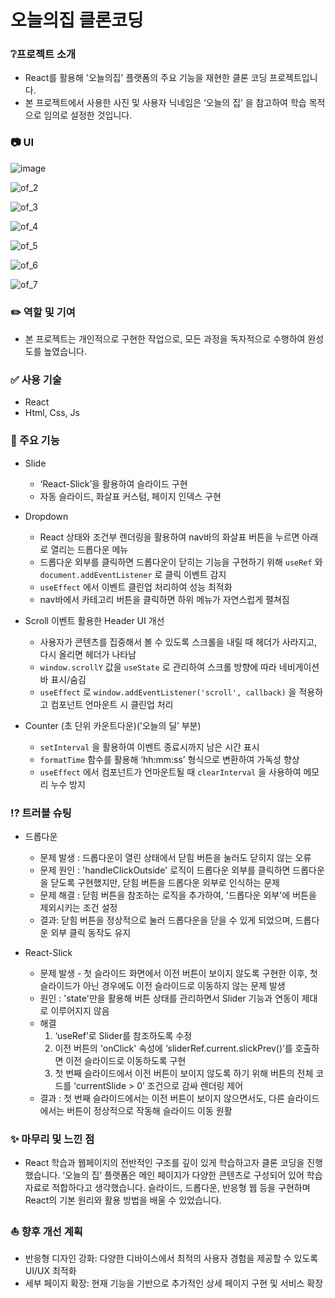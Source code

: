 # 오늘의집 클론코딩

### ❔프로젝트 소개
* React를 활용해 '오늘의집' 플랫폼의 주요 기능을 재현한 클론 코딩 프로젝트입니다.
* 본 프로젝트에서 사용한 사진 및 사용자 닉네임은  ‘오늘의 집’ 을 참고하여 학습 목적으로 임의로 설정한 것입니다.

### 📷 UI
![image](https://github.com/user-attachments/assets/c4e4c8df-54fc-472b-825d-80c92ef307df)

![of_2](https://github.com/user-attachments/assets/0301ff5b-3011-4c05-a0e3-ce8c9483c793)

![of_3](https://github.com/user-attachments/assets/b2e78345-47fe-457f-8a25-2ca83e83a71c)

![of_4](https://github.com/user-attachments/assets/5aceee17-69be-4ae3-ba3c-bc85d35a29ac)

![of_5](https://github.com/user-attachments/assets/40b8308c-b4f1-415e-8b15-b03219133f44)

![of_6](https://github.com/user-attachments/assets/cdb167e9-215c-4019-8c42-1e8295eaafe6)

![of_7](https://github.com/user-attachments/assets/91529ec6-6e49-45d4-8b27-28f030a96fb5)

### ✏️ 역할 및 기여
* 본 프로젝트는 개인적으로 구현한 작업으로, 모든 과정을 독자적으로 수행하여 완성도를 높였습니다.

### ✅ 사용 기술
* React
* Html, Css, Js

### 🎯 주요 기능
- Slide
    - ‘React-Slick’을 활용하여 슬라이드 구현
    - 자동 슬라이드, 화살표 커스텀, 페이지 인덱스 구현

- Dropdown
    - React 상태와 조건부 렌더링을 활용하여 nav바의 화살표 버튼을 누르면 아래로 열리는 드롭다운 메뉴
    - 드롭다운 외부를 클릭하면 드롭다운이 닫히는 기능을 구현하기 위해 `useRef` 와 `document.addEventListener` 로 클릭 이벤트 감지
    - `useEffect` 에서 이벤트 클린업 처리하여 성능 최적화
    - nav바에서 카테고리 버튼을 클릭하면 하위 메뉴가 자연스럽게 펼쳐짐
 
- Scroll 이벤트 활용한 Header UI 개선
    - 사용자가 콘텐츠를 집중해서 볼 수 있도록 스크롤을 내릴 때 헤더가 사라지고, 다시 올리면 헤더가 나타남
    - `window.scrollY` 값을 `useState` 로 관리하여 스크롤 방향에 따라 네비게이션 바 표시/숨김
    - `useEffect` 로 `window.addEventListener('scroll', callback)` 을 적용하고 컴포넌트 언마운트 시 클린업 처리
 
- Counter (초 단위 카운트다운)(’오늘의 딜’ 부분)
    - `setInterval` 을 활용하여 이벤트 종료시까지 남은 시간 표시
    - `formatTime` 함수를 활용해 ‘hh:mm:ss’ 형식으로 변환하여 가독성 향상
    - `useEffect` 에서 컴포넌트가 언마운트될 때 `clearInterval` 을 사용하여 메모리 누수 방지
 
### ⁉️ 트러블 슈팅
- 드롭다운
    - 문제 발생 : 드롭다운이 열린 상태에서 닫힘 버튼을 눌러도 닫히지 않는 오류
    - 문제 원인 : 'handleClickOutside' 로직이 드롭다운 외부를 클릭하면 드롭다운을 닫도록 구현했지만, 닫힘 버튼을 드롭다운 외부로 인식하는 문제
    - 문제 해결 : 닫힘 버튼을 참조하는 로직을 추가하여, '드롭다운 외부'에 버튼을 제외시키는 조건 설정
    - 결과: 닫힘 버튼을 정상적으로 눌러 드롭다운을 닫을 수 있게 되었으며, 드롭다운 외부 클릭 동작도 유지
 
- React-Slick
    - 문제 발생 - 첫 슬라이드 화면에서 이전 버튼이 보이지 않도록 구현한 이후, 첫 슬라이드가 아닌 경우에도 이전 슬라이드로 이동하지 않는 문제 발생
    - 원인 : 'state'만을 활용해 버튼 상태를 관리하면서 Slider 기능과 연동이 제대로 이루어지지 않음
    - 해결
        1. ‘useRef’로 Slider를 참조하도록 수정
        2. 이전 버튼의 'onClick' 속성에 ‘sliderRef.current.slickPrev()’를 호출하면 이전 슬라이드로 이동하도록 구현
        3. 첫 번째 슬라이드에서 이전 버튼이 보이지 않도록 하기 위해 버튼의 전체 코드를 ‘currentSlide > 0’ 조건으로 감싸 렌더링 제어
    - 결과 :  첫 번째 슬라이드에서는 이전 버튼이 보이지 않으면서도, 다른 슬라이드에서는 버튼이 정상적으로 작동해 슬라이드 이동 원활
 
### ✨ 마무리 및 느낀 점
* React 학습과 웹페이지의 전반적인 구조를 깊이 있게 학습하고자 클론 코딩을 진행했습니다. ‘오늘의 집’ 플랫폼은 메인 페이지가 다양한 콘텐츠로 구성되어 있어 학습 자료로 적합하다고 생각했습니다. 슬라이드, 드롭다운, 반응형 웹 등을 구현하며 React의 기본 원리와 활용 방법을 배울 수 있었습니다.

### ⛵ 향후 개선 계획
* 반응형 디자인 강화: 다양한 디바이스에서 최적의 사용자 경험을 제공할 수 있도록 UI/UX 최적화
* 세부 페이지 확장: 현재 기능을 기반으로 추가적인 상세 페이지 구현 및 서비스 확장
